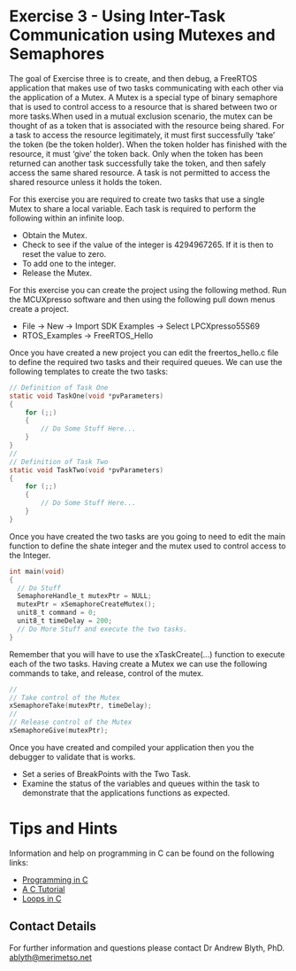 # Exercise 3 - Using Inter-Task Communication using Mutexes and Semaphores

The goal of Exercise three is to create, and then debug, a FreeRTOS application that makes use of two tasks communicating with each other via the application of a Mutex. A Mutex is a special type of binary semaphore that is used to control access to a resource that is shared between two or more tasks.When used in a mutual exclusion scenario, the mutex can be thought of as a token that is associated with the resource being shared. For a task to access the resource legitimately, it must first successfully ‘take’ the token (be the token holder). When the token holder has finished with the resource, it must ‘give’ the token back. Only when the token has been returned can another task successfully take the token, and then safely access the same shared resource. A task is not permitted to access the shared resource unless it holds the token.

For this exercise you are required to create two tasks that use a single Mutex to share a local variable. Each task is required to perform the following within an infinite loop.
* Obtain the Mutex.
* Check to see if the value of the integer is 4294967265. If it is then to reset the value to zero.
* To add one to the integer.
* Release the Mutex.

For this exercise you can create the project using the following method. Run the MCUXpresso software and then using the following pull down menus create a project.
* File -> New -> Import SDK Examples -> Select LPCXpresso55S69
* RTOS_Examples -> FreeRTOS_Hello

Once you have created a new project you can edit the freertos_hello.c file to define the required two tasks and their required queues. We can use the following templates to create the two tasks:
```c
// Definition of Task One
static void TaskOne(void *pvParameters)
{
    for (;;)
    {
        // Do Some Stuff Here...
    }
}
//
// Definition of Task Two
static void TaskTwo(void *pvParameters)
{
    for (;;)
    {
        // Do Some Stuff Here...
    }
}
```
Once you have created the two tasks are you going to need to edit the main function to define the shate integer and the mutex used to control access to the Integer.

```c
int main(void)
{
  // Do Stuff
  SemaphoreHandle_t mutexPtr = NULL;
  mutexPtr = xSemaphoreCreateMutex();
  unit8_t command = 0;
  unit8_t timeDelay = 200;
  // Do More Stuff and execute the two tasks.
}

```
Remember that you will have to use the xTaskCreate(...) function to execute each of the two tasks. Having create a Mutex we can use the following commands to take, and release, control of the mutex.
```c
//
// Take control of the Mutex
xSemaphoreTake(mutexPtr, timeDelay);
//
// Release control of the Mutex
xSemaphoreGive(mutexPtr);
```
Once you have created and compiled your application then you the debugger to validate that is works.
* Set a series of BreakPoints with the Two Task.
* Examine the status of the variables and queues within the task to demonstrate that the applications functions as expected.

# Tips and Hints
Information and help on programming in C can be found on the following links:
* [Programming in C](https://beginnersbook.com/2014/01/c-program-structure/)
* [A C Tutorial](https://www.cprogramming.com/tutorial/c-tutorial.html?inl=nv)
* [Loops in C](https://www.tutorialspoint.com/cprogramming/c_loops.htm)

## Contact Details

For further information and questions please contact Dr Andrew Blyth, PhD. <ablyth@merimetso.net>
